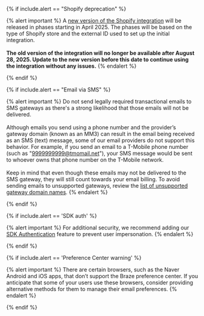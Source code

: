 {% if include.alert == "Shopify deprecation" %}

{% alert important %}
A [new version of the Shopify integration]({{site.baseurl}}/partners/shopify/#new-shopify-integration) will be released in phases starting in April 2025. The phases will be based on the type of Shopify store and the external ID used to set up the initial integration. <br><br>**The old version of the integration will no longer be available after August 28, 2025. Update to the new version before this date to continue using the integration without any issues.**
{% endalert %}

{% endif %}

{% if include.alert == "Email via SMS" %}

{% alert important %}
Do not send legally required transactional emails to SMS gateways as there's a strong likelihood that those emails will not be delivered.
<br><br>
Although emails you send using a phone number and the provider’s gateway domain (known as an MM3) can result in the email being received as an SMS (text) message, some of our email providers do not support this behavior. For example, if you send an email to a T-Mobile phone number (such as "9999999999@tmomail.net"), your SMS message would be sent to whoever owns that phone number on the T-Mobile network.
<br><br>
Keep in mind that even though these emails may not be delivered to the SMS gateway, they will still count towards your email billing. To avoid sending emails to unsupported gateways, review the [list of unsupported gateway domain names](https://www.fcc.gov/consumer-governmental-affairs/about-bureau/consumer-policy-division/can-spam/domain-name-downloads).
{% endalert %}

{% endif %}

{% if include.alert == 'SDK auth' %}

{% alert important %}
For additional security, we recommend adding our [SDK Authentication]({{site.baseurl}}/developer_guide/authentication/) feature to prevent user impersonation.
{% endalert %}

{% endif %}

{% if include.alert == 'Preference Center warning' %}

{% alert important %}
There are certain browsers, such as the Naver Android and iOS apps, that don’t support the Braze preference center. If you anticipate that some of your users use these browsers, consider providing alternative methods for them to manage their email preferences.
{% endalert %}

{% endif %}